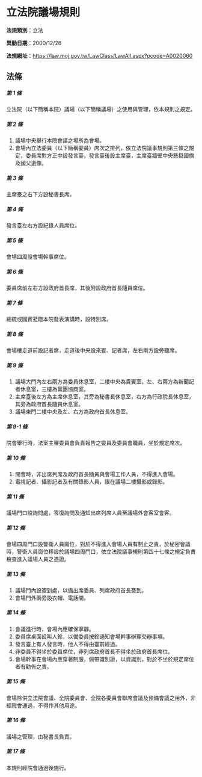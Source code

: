 # 立法院議場規則

**法規類別**：立法

**異動日期**：2000/12/26  

**法規網址**：https://law.moj.gov.tw/LawClass/LawAll.aspx?pcode=A0020060





## 法條
##### 第 1 條
立法院（以下簡稱本院）議場（以下簡稱議場）之使用與管理，依本規則之規定。

##### 第 2 條
1. 議場中央舉行本院會議之場所為會場。
1. 會場內立法委員（以下簡稱委員）席次之排列，依立法院議事規則第三條之規定，委員席對方正中設發言臺，發言臺後設主席臺，主席臺牆壁中央懸掛國旗及國父遺像。

##### 第 3 條
主席臺之右下方設秘書長席。

##### 第 4 條
發言臺左右方設紀錄人員席位。

##### 第 5 條
會場四周設會場幹事席位。

##### 第 6 條
委員席前左右方設政府首長席，其後附設政府首長隨員席位。

##### 第 7 條
總統或國賓蒞臨本院發表演講時，設特別席。

##### 第 8 條
會場樓走道前設記者席，走道後中央設來賓、記者席，左右兩方設旁聽席。

##### 第 9 條
1. 議場大門內左右兩方為委員休息室，二樓中央為貴賓室，左、右兩方為新聞記者休息室，三樓為黨團協商室。
1. 主席臺後左方為主席休息室，其旁為秘書長休息室，右方為行政院長休息室，其旁為政府首長隨員休息室。
1. 議場東門二樓中央及左、右方為政府首長休息室。

##### 第 9-1 條
院會舉行時，法案主審委員會負責報告之委員及委員會職員，坐於規定席次。

##### 第 10 條
1. 開會時，非出席列席及政府首長隨員與會場工作人員，不得進入會場。
1. 電視記者、攝影記者及有關錄影人員，限在議場二樓攝影或錄影。

##### 第 11 條
議場門口設詢問處，答復詢問及通知出席列席人員至議場外會客室會客。

##### 第 12 條
會場四周門口設警衛人員崗位，對於不得進入會場人員有制止之責，於秘密會議時，警衛人員崗位移設於議場四周門口，依立法院議事規則第四十七條之規定負責檢查進入議場人員之憑證。

##### 第 13 條
1. 議場門內設簽到處，以備出席委員、列席政府首長簽到。
1. 會場門外兩旁設衣帽、電話間。

##### 第 14 條
1. 會議進行時，會場內應確保寧靜。
1. 委員席桌面設叫人鈴，以備委員按鈴通知會場幹事辦理交辦事項。
1. 發言臺上有人發言時，他人不得由臺前經過。
1. 非委員不得坐於委員席位，非列席政府首長不得坐於政府首長席位。
1. 會場幹事在會場內應穿著制服，佩帶識別證，以資識別，對於不坐於規定席位者有勸告之責。

##### 第 15 條
會場除供立法院會議、全院委員會、全院各委員會聯席會議及預備會議之用外，非經院會通過，不得作其他用途。

##### 第 16 條
議場之管理，由秘書長負責。

##### 第 17 條
本規則經院會通過後施行。



